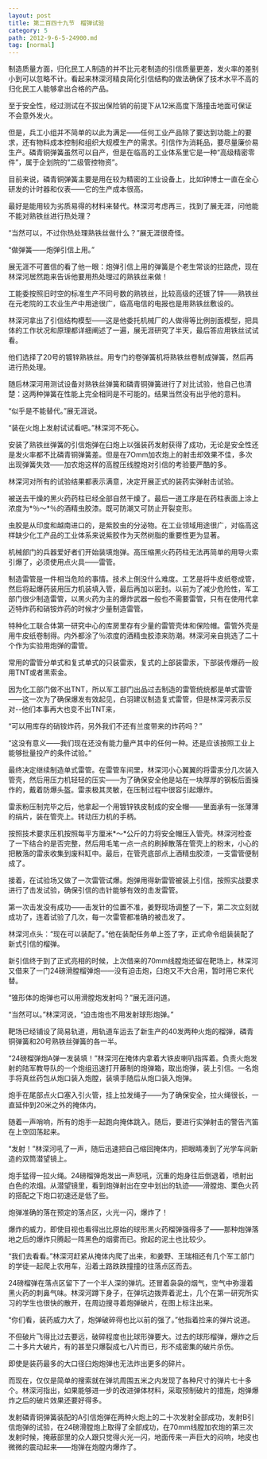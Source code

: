 ```yaml
---
layout: post
title: 第二百四十九节　榴弹试验
category: 5
path: 2012-9-6-5-24900.md
tag: [normal]
---
```


制造质量方面，归化民工人制造的并不比元老制造的引信质量更差，发火率的差别小到可以忽略不计。看起来林深河精良简化引信结构的做法确保了技术水平不高的归化民工人能够拿出合格的产品。

至于安全性，经过测试在不拔出保险销的前提下从12米高度下落撞击地面可保证不会意外发火。

但是，兵工小组并不简单的以此为满足――任何工业产品除了要达到功能上的要求，还有物料成本控制和组织大规模生产的需求。引信作为消耗品，要尽量廉价易生产。磷青铜弹簧虽然可以自产，但是在临高的工业体系里它是一种“高级精密零件”，属于企划院的“二级管控物资”。

目前来说，磷青铜弹簧主要是用在较为精密的工业设备上，比如钟博士一直在全心研发的计时器和仪表――它的生产成本很高。

最好是能用较为劣质易得的材料来替代。林深河考虑再三，找到了展无涯，问他能不能对熟铁丝进行热处理？

“当然可以，不过你热处理熟铁丝做什么？”展无涯很奇怪。

“做弹簧――炮弹引信上用。”

展无涯不可置信的看了他一眼：炮弹引信上用的弹簧是个老生常谈的拦路虎，现在林深河居然跑来告诉他要用热处理过的熟铁丝来做！

工能委按照旧时空的标准生产不同号数的熟铁丝，比较高级的还镀了锌――熟铁丝在元老院的工农业生产中用途很广，临高电信的电报也是用熟铁丝敷设的。

林深河拿出了引信结构模型――这是他委托机械厂的人做得等比例剖面模型，把具体的工作状况和原理都详细阐述了一遍，展无涯研究了半天，最后答应用铁丝试试看。

他们选择了20号的镀锌熟铁丝。用专门的卷弹簧机将熟铁丝卷制成弹簧，然后再进行热处理。

随后林深河用测试设备对熟铁丝弹簧和磷青铜弹簧进行了对比试验，他自己也清楚：这两种弹簧在性能上完全相同是不可能的。结果当然没有出乎他的意料。

“似乎是不能替代。”展无涯说。

“装在火炮上发射试试看吧。”林深河不死心。

安装了熟铁丝弹簧的引信炮弹在臼炮上以强装药发射获得了成功，无论是安全性还是发火率都不比磷青铜弹簧差。但是在7Omm加农炮上的射击却效果不佳，多次出现弹簧失效――加农炮这样的高膛压线膛炮对引信的考验要严酷的多。

林深河对所有的试验结果都表示满意，决定开展正式的装药实弹射击试验。

被送去干燥的黑火药药柱已经全部自然干燥了。最后一道工序是在药柱表面上涂上浓度为*％～*％的酒精虫胶漆。既可防潮又可防止开裂变形。

虫胶是从印度和越南进口的，是紫胶虫的分泌物。在工业领域用途很广，对临高这样缺少化工产品的工业体系来说紫胶作为天然树脂的重要性更为显著。

机械部门的兵器爱好者们开始装填炮弹。高压缩黑火药药柱无法再简单的用导火索引爆了，必须使用点火具――雷管。

制造雷管是一件相当危险的事情。技术上倒没什么难度。工艺是将牛皮纸卷成管，然后将起爆药装用压力机装填入管，最后再加以密封。以前为了减少危险性，军工部门很少制造雷管，以黑火药为主的爆炸武器一般也不需要雷管，只有在使用代拿迈特炸药和硝铵炸药的时候才少量制造雷管。

特种化工联合体第一研究中心的库房里存有少量的雷管壳体和保险帽。雷管外壳是用牛皮纸卷制得。内外都涂了％浓度的酒精虫胶漆来防潮。林深河亲自挑选了二十个作为实验用炮弹的雷管。

常用的雷管分单式和复式单式的只装雷汞，复式的上部装雷汞，下部装传爆药一般用TNT或者黑索金。

因为化工部门做不出TNT，所以军工部门出品过去制造的雷管统统都是单式雷管――这一次为了确保爆发有效起见，白羽建议制造复式雷管，但是林深河表示反对--他们本事再大也变不出TNT来，

“可以用库存的硝铵炸药，另外我们不还有兰度带来的炸药吗？”

“这没有意义――我们现在还没有能力量产其中的任何一种。还是应该按照工业上能够批量投产的条件试验。”

最终决定继续制造单式雷管。在雷管车间里，林深河小心翼翼的将雷汞分几次装入管壳，然后用压力机轻轻的压实――为了确保安全他是站在一块厚厚的钢板后面操作的，戴着防爆头盔。雷汞极其灵敏，在压制过程中很容引起爆炸。

雷汞粉压制完毕之后，他拿起一个用镀锌铁皮制成的安全帽――里面承有一张薄薄的绢片，装在管壳上。转动压力机的手柄。

按照技术要求压机按照每平方厘米*～*公斤的力将安全帽压入管壳。林深河检查了一下结合的是否完整，然后用毛笔一点一点的刷掉散落在管壳上的粉末，小心的把散落的雷汞收集到废料缸中。最后，在管壳底部点上酒精虫胶漆，一支雷管便制成了。

接着，在试验场又做了一次雷管试爆。炮弹用得新雷管被装上引信，按照实战要求进行了击发试验，确保引信的击针能够有效的击发雷管。

第一次击发没有成功――击发针的位置不准，姜野现场调整了一下，第二次立刻就成功了，连着试验了几次，每一次雷管都准确的被击发了。

林深河点头：“现在可以装配了。”他在装配任务单上签了字，正式命令组装装配了新式引信的榴弹。

新引信终于到了正式亮相的时候，上次借来的70mm线膛炮还留在靶场上，林深河又借来了一门24磅滑膛榴弹炮――没有迫击炮，臼炮又不大合用，暂时用它来代替。

“锥形体的炮弹也可以用滑膛炮发射吗？”展无涯问道。

“当然可以。”林深河说，“迫击炮也不用发射球形炮弹。”

靶场已经铺设了简易轨道，用轨道车运去了新生产的40发两种火炮的榴弹，磷青铜弹簧和20号熟铁丝弹簧的各一半。

“24磅榴弹炮A弹一发装填！”林深河在掩体内拿着大铁皮喇叭指挥着。负责火炮发射的陆军教导队的一个炮组迅速打开藤制的炮弹箱，取出炮弹，装上引信。一名炮手将真丝药包从炮口装入炮膛，装填手随后从炮口装入炮弹。

炮手在尾部点火口塞入引火管，挂上拉发绳子――为了确保安全，拉火绳很长，一直延仲到20米之外的掩体内。

随着一声哨响，所有的炮手一起跑向掩体跳入。随后，要进行实弹射击的警告汽笛在上空回荡起来。

“发射！”林深河吼了一声，随后迅速把自己缩回掩体内，把眼睛凑到了光学车间新造的双筒潜望镜上。

炮手猛得一拉火绳。24磅榴弹炮发出一声怒吼，沉重的炮身往后倒退着，喷射出白色的浓烟。从潜望镜里，看到炮弹射出在空中划出的轨迹――滑膛炮、栗色火药的搭配之下炮口初速还是低了些。

炮弹准确的落在预定的落点区，火光一闪，爆炸了！

爆炸的威力，即使目视也看得出比原始的球形黑火药榴弹强得多了――那种炮弹落地之后的爆炸只腾起一阵黑色的烟雾而已。掀起的泥土也比较少。

“我们去看看。”林深河赶紧从掩体内爬了出来，和姜野、王瑞相还有几个军工部门的学徒一起爬上农用车，沿着土路跌跌撞撞的往落点区而去。

24磅榴弹在落点区留下了一个半人深的弹坑。还冒着袅袅的烟气，空气中弥漫着黑火药的刺鼻气味。林深河蹲下身子，在弹坑边拨弄着泥土，几个在第一研究所实习的学生也很快的散开，在周边搜寻着炮弹破片，在图上标注出来。

“你们看，装药威力大了，炮弹破碎得也比以前的强了。”他指着捡来的弹片说道。

不但破片飞得比过去要远，破碎程度也比球形弹要大。过去的球形榴弹，爆炸之后二十多片大破片，有的甚至只爆裂成七八片而已，形不成密集的破片杀伤。

即使是装药最多的大口径臼炮炮弹也无法炸出更多的碎片。

而现在，仅仅是简单的搜索就在弹坑周围五米之内发现了各种尺寸的弹片七十多个。林深河指出，如果能够进一步的改进弹体材料，采取预制破片的措施，炮弹爆炸之后的破片效果还要好得多。

发射磷青铜弹簧装配的A引信炮弹在两种火炮上的二十次发射全部成功，发射B引信炮弹的试验，在24磅滑膛炮上取得了全部成功，在70mm线膛加农炮的第三次发射时候，掩蔽部里的众人跟只觉得火光一闪，地面传来一声巨大的闷响，地皮也微微的震动起来――炮弹在炮膛内爆炸了。